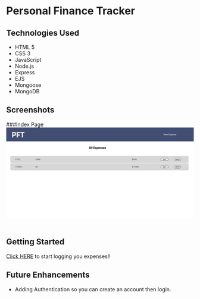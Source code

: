 # Personal Finance Tracker




## Technologies Used

* HTML 5
* CSS 3
* JavaScript
* Node.js
* Express
* EJS
* Mongoose
* MongoDB


## Screenshots 
###Index Page
![](pictures/Index%20Page.png)
![]()


## Getting Started

[Click HERE]() to start logging you expenses!!


## Future Enhancements

* Adding Authentication so you can create an account then login.
